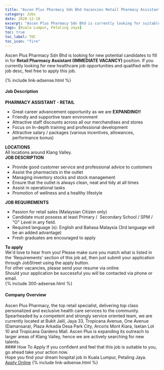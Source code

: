 ```yaml
---
title: "Ascen Plus Pharmacy Sdn Bhd Vacancies Retail Pharmacy Assistant (IMMEDIATE VACANCY)" 
category: Jobs 
date: 2020-12-18 
excerpt: "Ascen Plus Pharmacy Sdn Bhd is currently looking for suitable person to fill in the Retail Pharmacy Assistant (IMMEDIATE VACANCY) which positioned at Kuala Lumpur, Petaling Jaya" 
tags: [Kuala Lumpur, Petaling Jaya] 
toc: true 
toc_label: TOC 
toc_icon: "fire" 
--- 
```


<p>Ascen Plus Pharmacy Sdn Bhd is looking for new potential candidates to fill in for <b>Retail Pharmacy Assistant (IMMEDIATE VACANCY)</b> position. If you currently looking for new healthcare job opportunities and qualified with the job desc, feel free to apply this job.
</p>{% include link-adsense.html %} 
<div><div><div><h4>Job Description</h4></div></div><div><div><span><div><div><strong>PHARMACY ASSISTANT - RETAIL</strong></div><ul><li>Great career advancement opportunity as we are <strong>EXPANDING!!</strong></li><li>Friendly and supportive team environment</li><li>Attractive staff discounts across all our merchandises and stores</li><li>Focus on In-depth training and professional development</li><li>Attractive salary / packages (various incentives, allowances, performance bonus)</li></ul><div><strong>LOCATIONS</strong></div><div>All locations around Klang Valley.</div><div><div><strong>JOB DESCRIPTION</strong></div><ul><li>Provide good customer service and professional advice to customers</li><li>Assist the pharmacists in the outlet</li><li>Managing inventory stocks and stock management</li><li>Ensure that the outlet is always clean, neat and tidy at all times</li><li>Assist in operational tasks</li><li>Promotion of wellness and a healthy lifestyle</li></ul><div><strong>JOB REQUIREMENTS</strong></div><ul><li>Passion for retail sales (Malaysian Citizen only)</li><li>Candidate must possess at least Primary /&#160; Secondary School / SPM / "O" Level in any field.</li><li>Required language (s): English and Bahasa Malaysia (3rd language will be an added advantage)</li><li>Fresh graduates are encouraged to apply</li></ul><div><div><strong>To apply</strong></div><div>We'd love to hear from you! Please make sure you match what is listed in the 'Requirements' section of this job ad, then just submit your application through JobStreet using the apply button.</div><div>For other vacancies, please send your resume via online</div><div>Should your application be successful you will be contacted via phone or email.</div></div></div></div></span></div></div></div> 
{% include 300-adsense.html %} 
<div><div><div><h4>Company Overview</h4></div></div><div><div><span><div><div>
<div>Ascen Plus Pharmacy, the top retail specialist, delivering top class personalized and exclusive health care services to the community. Spearheaded by a competent and strongly service oriented team, we are currently located at Bukit Jalil, Jaya 33, Tropicana Avenue, One Avenue (Damansara), Plaza Arkadia Desa Park City, Arcoris Mont Kiara, Isetan Lot 10 and Tropicana Gardens Mall. Ascen Plus is expanding its outreach to larger areas of Klang Valley, hence we are actively searching for new talents.</div>
</div></div></span></div></div></div> 
#### How To Apply 
If you confident and feel that this job is suitable to you, go ahead take your action now. <br/> 
Hope you find your dream hospital job in Kuala Lumpur, Petaling Jaya. <br/> 
<a href="https://www.jobstreet.com.my/en/job/retail-pharmacy-assistant-immediate-vacancy-4446826?jobId=jobstreet-my-job-4446826&sectionRank=2&token=0~33ec8955-4fab-4e80-b008-1f291e39466c&fr=SRP%20Job%20Listin" class="btn btn--warning" target="_blank" rel="nofollow noopenner">Apply Online</a> 
{% include link-adsense.html %} 